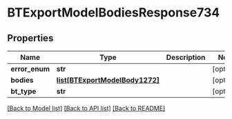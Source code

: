 # BTExportModelBodiesResponse734

## Properties
Name | Type | Description | Notes
------------ | ------------- | ------------- | -------------
**error_enum** | **str** |  | [optional] 
**bodies** | [**list[BTExportModelBody1272]**](BTExportModelBody1272.md) |  | [optional] 
**bt_type** | **str** |  | [optional] 

[[Back to Model list]](../README.md#documentation-for-models) [[Back to API list]](../README.md#documentation-for-api-endpoints) [[Back to README]](../README.md)


